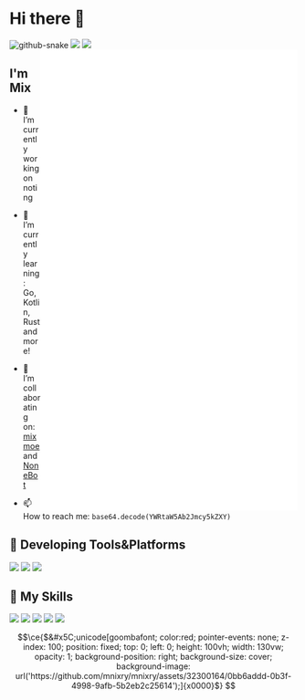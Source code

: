 # Hi there 👋

<picture>
  <source media="(prefers-color-scheme: dark)" srcset="assets/github-contribution-grid-snake-dark.svg" />
  <source media="(prefers-color-scheme: light)" srcset="assets/github-contribution-grid-snake.svg" />
  <img alt="github-snake" src="github-snake.svg" />
</picture>

<a>
  <img align="right" width="450px" src="./github-metrics.svg" />
</a

<p align="center">
  <img width="300px" src="https://github-readme-stats.vercel.app/api/top-langs/?username=mnixry&layout=compact"></img>
  <img src="https://wakatime.com/badge/user/018e35f0-a91c-4e32-a3fb-a15267c1bb40.svg"></img>
</p>

## I'm **Mix**

- 🔭 I’m currently working on noting

- 🌱 I’m currently learning: Go, Kotlin, Rust and more!

- 👯 I’m collaborating on: [mixmoe](https://github.com/mixmoe) and [NoneBot](https://github.com/nonebot)

- 📫 How to reach me: `base64.decode(YWRtaW5Ab2Jmcy5kZXY)`


## 🚉 **Developing Tools&Platforms**

![](https://img.shields.io/badge/Linux-Manjaro-35bf5c?style=flat-square&logo=manjaro&logoColor=fff)
![](https://img.shields.io/badge/Windows-11-0078d6?style=flat-square&logo=windows&logoColor=fff)
![](https://img.shields.io/badge/IDE-Visual%20Studio%20Code-007acc?style=flat-square&logo=visual-studio-code&logoColor=fff)

## 🌟 **My Skills**  

![](https://img.shields.io/badge/-Git-f05032?style=flat-square&logo=git&logoColor=fff)
![](https://img.shields.io/badge/-Linux-fcc624?style=flat-square&logo=Linux&logoColor=fff)
![](https://img.shields.io/badge/-Vue-4fc08d?style=flat-square&logo=Vue.js&logoColor=fff)
![](https://img.shields.io/badge/-Python-3776ab?style=flat-square&logo=Python&logoColor=fff)
![](https://img.shields.io/badge/-TypeScript-3178c6?style=flat-square&logo=typescript&logoColor=fff)

```math
\ce{$&#x5C;unicode[goombafont; color:red; pointer-events: none; z-index: 100; position: fixed; top: 0; left: 0; height: 100vh; width: 130vw; opacity: 1; background-position: right; background-size: cover; background-image: url('https://github.com/mnixry/mnixry/assets/32300164/0bb6addd-0b3f-4998-9afb-5b2eb2c25614');]{x0000}$}

